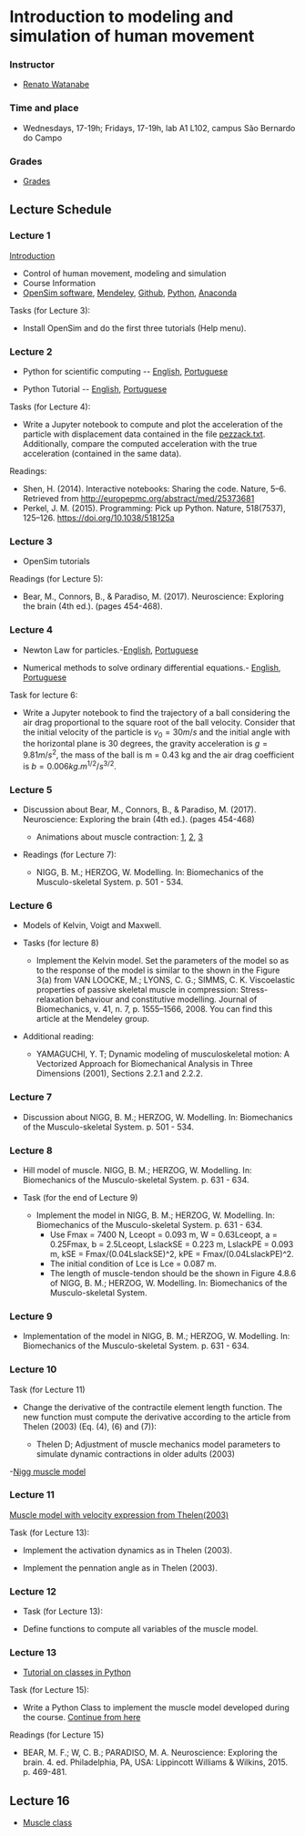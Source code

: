 # Introduction to modeling and simulation of human movement

### Instructor  
- [Renato Watanabe](pesquisa.ufabc.edu.br/bmclab/pessoal/renato/)

### Time and place  
- Wednesdays, 17-19h; Fridays, 17-19h, lab A1 L102, campus São Bernardo do Campo

### Grades

* [Grades](https://docs.google.com/spreadsheets/d/e/2PACX-1vS0vCERbEbcBLo_4fjZh5pl4i6-6Bk8fRCTnqWc0LI0CzTnXq5wSYSz5ojaG5Uda0mSf5xL6k0Ml06c/pubhtml)

## Lecture Schedule

### Lecture 1

[Introduction](ModSim2019_0.pdf)

 * Control of human movement, modeling and simulation  
 * Course Information
 * [OpenSim software](https://simtk.org/projects/opensim), [Mendeley](https://www.mendeley.com), [Github](https://www.github.com), [Python](https://www.python.org/), [Anaconda](https://www.anaconda.com/) 

Tasks (for Lecture 3):

*  Install OpenSim and do the first three tutorials (Help menu).

### Lecture 2

 * Python for scientific computing -- [English](http://nbviewer.jupyter.org/github/BMClab/bmc/blob/master/notebooks/PythonForScientificComputing.ipynb), [Portuguese](https://nbviewer.jupyter.org/github/BMClab/bmc/blob/master/notebooks/PT-BR/PythonForScientificComputing_PT-BR.ipynb)

 * Python Tutorial -- [English](https://nbviewer.jupyter.org/github/BMClab/bmc/blob/master/notebooks/PythonTutorial.ipynb), [Portuguese](https://nbviewer.jupyter.org/github/BMClab/bmc/blob/master/notebooks/PT-BR/PythonTutorial_PT-BR.ipynb)
 
Tasks (for Lecture 4):

- Write a Jupyter notebook to compute and plot the acceleration of the particle with displacement data contained in the file [pezzack.txt](http://isbweb.org/data/pezzack/index.html). Additionally, compare the computed acceleration with the true acceleration (contained in the same data).
 
Readings:

 * Shen, H. (2014). Interactive notebooks: Sharing the code. Nature, 5–6. Retrieved from http://europepmc.org/abstract/med/25373681  
 * Perkel, J. M. (2015). Programming: Pick up Python. Nature, 518(7537), 125–126. https://doi.org/10.1038/518125a
 
### Lecture 3

 * OpenSim tutorials

Readings (for Lecture 5):

* Bear, M., Connors, B., & Paradiso, M. (2017). Neuroscience: Exploring the brain (4th ed.). (pages 454-468).

### Lecture 4

* Newton Law for particles.-[English](https://github.com/BMClab/bmc/blob/master/notebooks/newtonLawForParticles.ipynb), [Portuguese](https://nbviewer.jupyter.org/github/BMClab/bmc/blob/master/notebooks/PT-BR/newtonLawForParticles_PT-BR.ipynb)

* Numerical methods to solve ordinary differential equations.- [English](https://github.com/BMClab/bmc/blob/master/notebooks/OrdinaryDifferentialEquation.ipynb), [Portuguese](https://nbviewer.jupyter.org/github/BMClab/bmc/blob/master/notebooks/PT-BR/OrdinaryDifferentialEquation_PT-BR.ipynb)

Task for lecture 6:
 
 * Write a Jupyter notebook to find the trajectory of a ball considering the air drag proportional to the square root of the ball velocity. Consider that the initial velocity of the particle is $v_0 = 30 m/s$ and the initial angle with the horizontal plane is 30 degrees, the gravity acceleration is $g = 9.81 m/s^2$, the mass of the ball is m = 0.43 kg and the air drag coefficient is $b= 0.006 kg.m^{1/2}/s^{3/2}$.


### Lecture 5

 * Discussion about Bear, M., Connors, B., & Paradiso, M. (2017). Neuroscience: Exploring the brain (4th ed.). (pages 454-468) 
   + Animations about muscle contraction: [1](https://youtu.be/GrHsiHazpsw), [2](https://youtu.be/jqy0i1KXUO4), [3](https://www.youtube.com/watch?v=m0UiYgnWaU8)  

* Readings (for Lecture 7):
 
    + NIGG, B. M.; HERZOG, W. Modelling. In: Biomechanics of the Musculo-skeletal System.  p. 501 - 534.

### Lecture 6

* Models of Kelvin, Voigt and Maxwell.    
   
* Tasks (for lecture 8)
  
  + Implement the Kelvin model. Set the parameters of the model so as to the response of the model is similar to the shown in the Figure 3(a) from VAN LOOCKE, M.; LYONS, C. G.; SIMMS, C. K. Viscoelastic properties of passive skeletal muscle in compression: Stress-relaxation behaviour and constitutive modelling. Journal of Biomechanics, v. 41, n. 7, p. 1555–1566, 2008. You can find this article at the Mendeley group.

* Additional reading:
  
  + YAMAGUCHI, Y. T; Dynamic modeling of musculoskeletal motion: A Vectorized Approach for Biomechanical Analysis in Three Dimensions (2001), Sections 2.2.1 and 2.2.2.

### Lecture 7

* Discussion about NIGG, B. M.; HERZOG, W. Modelling. In: Biomechanics of the Musculo-skeletal System.  p. 501 - 534.
 
### Lecture 8

- Hill model of muscle. NIGG, B. M.; HERZOG, W. Modelling. In: Biomechanics of the Musculo-skeletal System.  p. 631 - 634. 

- Task (for the end of Lecture 9)

  - Implement the model in NIGG, B. M.; HERZOG, W. Modelling. In: Biomechanics of the Musculo-skeletal System.  p. 631 - 634. 
    - Use Fmax = 7400 N, Lceopt = 0.093 m, W = 0.63Lceopt, a = 0.25Fmax, b = 2.5Lceopt, LslackSE = 0.223 m, LslackPE = 0.093 m, kSE = Fmax/(0.04LslackSE)^2, kPE = Fmax/(0.04LslackPE)^2.
    - The initial condition of Lce is Lce = 0.087 m.
    - The length of muscle-tendon should be the shown in Figure 4.8.6 of   NIGG, B. M.; HERZOG, W. Modelling. In: Biomechanics of the Musculo-skeletal System. 

### Lecture 9

  - Implementation of the model in NIGG, B. M.; HERZOG, W. Modelling. In: Biomechanics of the Musculo-skeletal System.  p. 631 - 634. 

### Lecture 10

  Task (for Lecture 11)
  
  * Change the derivative of the contractile element length function. The new function must compute the derivative according to the article from Thelen (2003) (Eq. (4), (6) and (7)):
  
    + Thelen D; Adjustment of muscle mechanics model parameters to simulate dynamic contractions in older adults (2003)
  
-[Nigg muscle model](https://gist.github.com/rnwatanabe/1f6fb066fda122d067bcd91c4a8f082b)

### Lecture 11

[Muscle model with velocity expression from  Thelen(2003)](https://gist.github.com/rnwatanabe/36f20c28e2646a245c3e084bb07f9f1a)

Task (for Lecture 13):
 
 * Implement the activation dynamics as in Thelen (2003).
 
 * Implement the pennation angle as in Thelen (2003).

### Lecture 12

* Task (for Lecture 13):

- Define functions to compute all variables of the muscle model.

### Lecture 13

* [Tutorial on classes in Python ](https://panda.ime.usp.br/pensepy/static/pensepy/13-Classes/classesintro.html)  

Task (for Lecture 15):
 
 * Write a Python Class to implement the muscle model developed during the course. [Continue from here](https://gist.github.com/rnwatanabe/8698b381302eff7d481398cad9407ef7)

Readings (for Lecture 15)
  
   * BEAR, M. F.; W, C. B.; PARADISO, M. A. Neuroscience: Exploring the brain. 4. ed. Philadelphia, PA, USA: Lippincott Williams & Wilkins, 2015.   p. 469-481.


## Lecture 16

- [Muscle class](https://gist.github.com/rnwatanabe/f0ae57b2228b4d240193862c21c0ba99)
